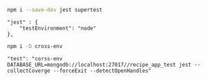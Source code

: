 ```bash
npm i --save-dev jest supertest
```
```{json} 
"jest" : {
    "testEnvironment": "node"
},
```
```bash 
npm i -D cross-env
```
```{json} 
"test": "corss-env DATABASE_URL=mongodb://localhost:27017//recipe_app_test jest --collectCoverge --forceExit --detectOpenHandles"
```
